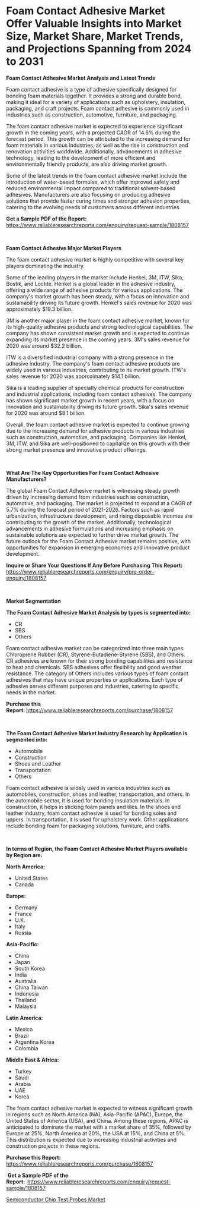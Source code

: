 <p><h1>Foam Contact Adhesive Market Offer Valuable Insights into Market Size, Market Share, Market Trends, and Projections Spanning from 2024 to 2031</h1></p><p><strong>Foam Contact Adhesive Market Analysis and Latest Trends</strong></p>
<p><p>Foam contact adhesive is a type of adhesive specifically designed for bonding foam materials together. It provides a strong and durable bond, making it ideal for a variety of applications such as upholstery, insulation, packaging, and craft projects. Foam contact adhesive is commonly used in industries such as construction, automotive, furniture, and packaging.</p><p>The foam contact adhesive market is expected to experience significant growth in the coming years, with a projected CAGR of 14.6% during the forecast period. This growth can be attributed to the increasing demand for foam materials in various industries, as well as the rise in construction and renovation activities worldwide. Additionally, advancements in adhesive technology, leading to the development of more efficient and environmentally friendly products, are also driving market growth.</p><p>Some of the latest trends in the foam contact adhesive market include the introduction of water-based formulas, which offer improved safety and reduced environmental impact compared to traditional solvent-based adhesives. Manufacturers are also focusing on producing adhesive solutions that provide faster curing times and stronger adhesion properties, catering to the evolving needs of customers across different industries.</p></p>
<p><strong>Get a Sample PDF of the Report:&nbsp;</strong> <a href="https://www.reliableresearchreports.com/enquiry/request-sample/1808157">https://www.reliableresearchreports.com/enquiry/request-sample/1808157</a></p>
<p>&nbsp;</p>
<p><strong>Foam Contact Adhesive Major Market Players</strong></p>
<p><p>The foam contact adhesive market is highly competitive with several key players dominating the industry. </p><p>Some of the leading players in the market include Henkel, 3M, ITW, Sika, Bostik, and Loctite. Henkel is a global leader in the adhesive industry, offering a wide range of adhesive products for various applications. The company's market growth has been steady, with a focus on innovation and sustainability driving its future growth. Henkel's sales revenue for 2020 was approximately $19.3 billion. </p><p>3M is another major player in the foam contact adhesive market, known for its high-quality adhesive products and strong technological capabilities. The company has shown consistent market growth and is expected to continue expanding its market presence in the coming years. 3M's sales revenue for 2020 was around $32.2 billion. </p><p>ITW is a diversified industrial company with a strong presence in the adhesive industry. The company's foam contact adhesive products are widely used in various industries, contributing to its market growth. ITW's sales revenue for 2020 was approximately $14.1 billion. </p><p>Sika is a leading supplier of specialty chemical products for construction and industrial applications, including foam contact adhesives. The company has shown significant market growth in recent years, with a focus on innovation and sustainability driving its future growth. Sika's sales revenue for 2020 was around $8.1 billion. </p><p>Overall, the foam contact adhesive market is expected to continue growing due to the increasing demand for adhesive products in various industries such as construction, automotive, and packaging. Companies like Henkel, 3M, ITW, and Sika are well-positioned to capitalize on this growth with their strong market presence and innovative product offerings.</p></p>
<p>&nbsp;</p>
<p><strong>What Are The Key Opportunities For Foam Contact Adhesive Manufacturers?</strong></p>
<p><p>The global Foam Contact Adhesive market is witnessing steady growth driven by increasing demand from industries such as construction, automotive, and packaging. The market is projected to expand at a CAGR of 5.7% during the forecast period of 2021-2026. Factors such as rapid urbanization, infrastructure development, and rising disposable incomes are contributing to the growth of the market. Additionally, technological advancements in adhesive formulations and increasing emphasis on sustainable solutions are expected to further drive market growth. The future outlook for the Foam Contact Adhesive market remains positive, with opportunities for expansion in emerging economies and innovative product development.</p></p>
<p><strong>Inquire or Share Your Questions If Any Before Purchasing This Report:</strong> <a href="https://www.reliableresearchreports.com/enquiry/pre-order-enquiry/1808157">https://www.reliableresearchreports.com/enquiry/pre-order-enquiry/1808157</a></p>
<p>&nbsp;</p>
<p><strong>Market Segmentation</strong></p>
<p><strong>The Foam Contact Adhesive Market Analysis by types is segmented into:</strong></p>
<p><ul><li>CR</li><li>SBS</li><li>Others</li></ul></p>
<p><p>Foam contact adhesive market can be categorized into three main types: Chloroprene Rubber (CR), Styrene-Butadiene-Styrene (SBS), and Others. CR adhesives are known for their strong bonding capabilities and resistance to heat and chemicals. SBS adhesives offer flexibility and good weather resistance. The category of Others includes various types of foam contact adhesives that may have unique properties or applications. Each type of adhesive serves different purposes and industries, catering to specific needs in the market.</p></p>
<p><strong>Purchase this Report:&nbsp;</strong><a href="https://www.reliableresearchreports.com/purchase/1808157">https://www.reliableresearchreports.com/purchase/1808157</a></p>
<p>&nbsp;</p>
<p><strong>The Foam Contact Adhesive Market Industry Research by Application is segmented into:</strong></p>
<p><ul><li>Automobile</li><li>Construction</li><li>Shoes and Leather</li><li>Transportation</li><li>Others</li></ul></p>
<p><p>Foam contact adhesive is widely used in various industries such as automobiles, construction, shoes and leather, transportation, and others. In the automobile sector, it is used for bonding insulation materials. In construction, it helps in sticking foam panels and tiles. In the shoes and leather industry, foam contact adhesive is used for bonding soles and uppers. In transportation, it is used for upholstery work. Other applications include bonding foam for packaging solutions, furniture, and crafts.</p></p>
<p>&nbsp;</p>
<p><strong>In terms of Region, the Foam Contact Adhesive Market Players available by Region are:</strong></p>
<p>
    <p> <strong> North America: </strong>
        <ul>
            <li>United States</li>
            <li>Canada</li>
        </ul>
        </p> 
    <p> <strong> Europe: </strong>
        <ul>
            <li>Germany</li>
            <li>France</li>
            <li>U.K.</li>
            <li>Italy</li>
            <li>Russia</li>
        </ul>
        </p> 
    <p> <strong> Asia-Pacific: </strong>
        <ul>
            <li>China</li>
            <li>Japan</li>
            <li>South Korea</li>
            <li>India</li>
            <li>Australia</li>
            <li>China Taiwan</li>
            <li>Indonesia</li>
            <li>Thailand</li>
            <li>Malaysia</li>
        </ul>
        </p> 
    <p> <strong> Latin America: </strong>
        <ul>
            <li>Mexico</li>
            <li>Brazil</li>
            <li>Argentina Korea</li>
            <li>Colombia</li>
        </ul>
        </p> 
    <p> <strong> Middle East & Africa: </strong>
        <ul>
            <li>Turkey</li>
            <li>Saudi</li>
            <li>Arabia</li>
            <li>UAE</li>
            <li>Korea</li>
        </ul>
    </p>
    </p>
<p><p>The foam contact adhesive market is expected to witness significant growth in regions such as North America (NA), Asia-Pacific (APAC), Europe, the United States of America (USA), and China. Among these regions, APAC is anticipated to dominate the market with a market share of 35%, followed by Europe at 25%, North America at 20%, the USA at 15%, and China at 5%. This distribution is expected due to increasing industrial activities and construction projects in these regions.</p></p>
<p><strong>Purchase this Report: </strong><a href="https://www.reliableresearchreports.com/purchase/1808157">https://www.reliableresearchreports.com/purchase/1808157</a></p>
<p>&nbsp;<strong>Get a Sample PDF of the Report:&nbsp;&nbsp;</strong><a href="https://www.reliableresearchreports.com/enquiry/request-sample/1808157">https://www.reliableresearchreports.com/enquiry/request-sample/1808157</a></p>
<p><strong></strong></p>
<p><p><a href="https://eight-handstand-8fb.notion.site/Semiconductor-Chip-Test-Probes-Market-Research-Report-Reveals-The-Latest-Trends-And-Opportunities-of-4230e3a355034386bb5d89cb8b2d8dcf">Semiconductor Chip Test Probes Market</a></p></p>